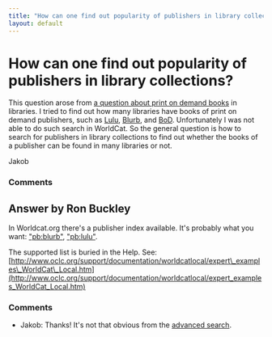 ```yaml
---
title: "How can one find out popularity of publishers in library collections?"
layout: default
---
```

How can one find out popularity of publishers in library collections?
=====================
This question arose from [a question about print on demand
books](http://libraries.stackexchange.com/questions/754/purchasing-print-on-demand-books)
in libraries. I tried to find out how many libraries have books of print
on demand publishers, such as [Lulu](http://www.lulu.com/),
[Blurb](http://www.blurb.com/), and [BoD](http://www.bod.de).
Unfortunately I was not able to do such search in WorldCat. So the
general question is how to search for publishers in library collections
to find out whether the books of a publisher can be found in many
libraries or not.

Jakob

### Comments ###


Answer by Ron Buckley
----------------
In Worldcat.org there's a publisher index available. It's probably what
you want: ["pb:blurb"](http://www.worldcat.org/search?q=pb%3Ablurb),
["pb:lulu"](http://www.worldcat.org/search?q=pb%3Alulu).

The supported list is buried in the Help. See:
[http://www.oclc.org/support/documentation/worldcatlocal/expert\_examples\_WorldCat\_Local.htm](http://www.oclc.org/support/documentation/worldcatlocal/expert_examples_WorldCat_Local.htm)

### Comments ###
* Jakob: Thanks! It's not that obvious from the [advanced
search](http://www.worldcat.org/advancedsearch).

